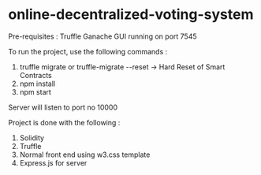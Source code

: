 # online-decentralized-voting-system

Pre-requisites : 
Truffle
Ganache GUI running on port 7545

To run the project, use the following commands : 
1. truffle migrate or truffle-migrate --reset -> Hard Reset of Smart Contracts
2. npm install
3. npm start

Server will listen to port no 10000

Project is done with the following :
1. Solidity
2. Truffle
3. Normal front end using w3.css template
4. Express.js for server
